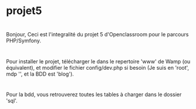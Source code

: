 # projet5
#
Bonjour,
Ceci est l'integralité du projet 5 d'Openclassroom pour le parcours PHP/Symfony.
#
Pour installer le projet, télécharger le dans le repertoire 'www' de Wamp (ou équivalent), et modifier le fichier config/dev.php si besoin (Je suis en 'root', mdp '', et la BDD est 'blog').
#
Pour la bdd, vous retrouverez toutes les tables à charger dans le dossier 'sql'.
